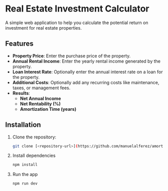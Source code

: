 # Real Estate Investment Calculator

A simple web application to help you calculate the potential return on investment for real estate properties.

## Features

- **Property Price**: Enter the purchase price of the property.
- **Annual Rental Income**: Enter the yearly rental income generated by the property.
- **Loan Interest Rate**: Optionally enter the annual interest rate on a loan for the property.
- **Additional Costs**: Optionally add any recurring costs like maintenance, taxes, or management fees.
- **Results**:
  - **Net Annual Income**
  - **Net Rentability (%)**
  - **Amortization Time (years)**

## Installation

1. Clone the repository:
   ```bash
   git clone [<repository-url>](https://github.com/manuelalferez/amortify.git)
   ```
2. Install dependencies
   ```bash
   npm install
   ```
3. Run the app
   ```bash
   npm run dev
   ```
